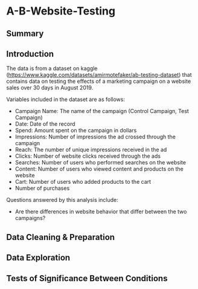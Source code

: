 # A-B-Website-Testing

## Summary



## Introduction

The data is from a dataset on kaggle (https://www.kaggle.com/datasets/amirmotefaker/ab-testing-dataset) that contains data on testing the effects of a marketing campaign on a website sales over 30 days in August 2019.

Variables included in the dataset are as follows:

* Campaign Name: The name of the campaign (Control Campaign, Test Campaign)
* Date: Date of the record
* Spend: Amount spent on the campaign in dollars
* Impressions: Number of impressions the ad crossed through the campaign
* Reach: The number of unique impressions received in the ad
* Clicks: Number of website clicks received through the ads
* Searches: Number of users who performed searches on the website
* Content: Number of users who viewed content and products on the website
* Cart: Number of users who added products to the cart
* Number of purchases

Questions answered by this analysis include:
* Are there differences in website behavior that differ between the two campaigns?

## Data Cleaning & Preparation

## Data Exploration

## Tests of Significance Between Conditions


